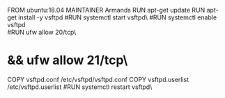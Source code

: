 FROM ubuntu:18.04
MAINTAINER Armands
RUN apt-get update
RUN apt-get install -y vsftpd
#RUN systemctl start vsftpd\ 
#RUN systemctl enable vsftpd\
#RUN ufw allow 20/tcp\
#	&& ufw allow 21/tcp\
COPY vsftpd.conf /etc/vsftpd/vsftpd.conf
COPY vsftpd.userlist /etc/vsftpd.userlist
#RUN systemctl restart vsftpd\ 
